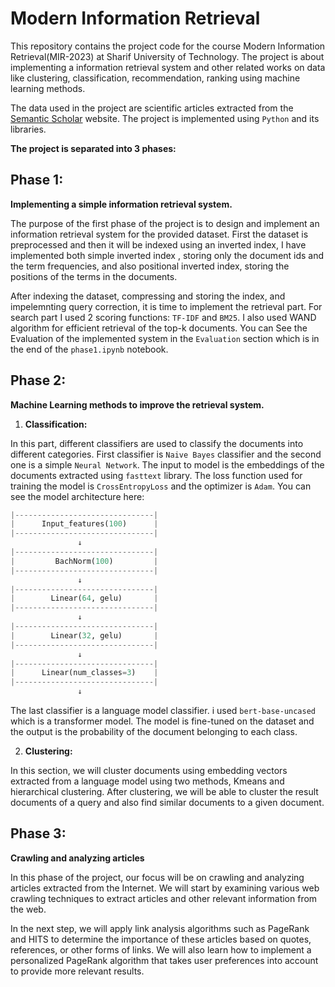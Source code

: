 # Modern Information Retrieval
This repository contains the project code for the course Modern Information Retrieval(MIR-2023) at Sharif University of Technology. The project is about implementing a information retrieval system and other related works on data like clustering, classification, recommendation, ranking using machine learning methods.

The data used in the project are scientific articles extracted from the <a href="https://www.semanticscholar.org/">Semantic Scholar</a> website. The project is implemented using `Python` and its libraries.

**The project is separated into 3 phases:**
## Phase 1:
**Implementing a simple information retrieval system.**

The purpose of the first phase of the project is to design and implement an information retrieval system for the provided dataset. First the dataset is preprocessed and then it will be indexed using an inverted index, I have implemented both simple inverted index , storing only the document ids and the term frequencies, and also positional inverted index, storing the positions of the terms in the documents. 

After indexing the dataset, compressing and storing the index, and impelemnting query correction, it is time to implement the retrieval part. For search part I used 2 scoring functions: `TF-IDF` and `BM25`. I also used WAND algorithm for efficient retrieval of the top-k documents. You can See the Evaluation of the implemented system in the `Evaluation` section which is in the end of the `phase1.ipynb` notebook.

## Phase 2:
**Machine Learning methods to improve the retrieval system.**

1. **Classification:** 

In this part, different classifiers are used to classify the documents into different categories. First classifier is `Naive Bayes` classifier and the second one is a simple `Neural Network`. The input to model is the embeddings of the documents extracted using `fasttext` library. The loss function used for training the model is `CrossEntropyLoss` and the optimizer is `Adam`. 
You can see the model architecture here:
```python
|-------------------------------| 
|      Input_features(100)      |
|-------------------------------| 
               ↓               
|-------------------------------| 
|         BachNorm(100)         | 
|-------------------------------| 
               ↓
|-------------------------------| 
|        Linear(64, gelu)       |
|-------------------------------| 
               ↓                
|-------------------------------|
|        Linear(32, gelu)       |
|-------------------------------|
               ↓                
|-------------------------------|
|      Linear(num_classes=3)    |
|-------------------------------|
               ↓           
```
   The last classifier is a language model classifier. i used `bert-base-uncased` which is a transformer model. The model is fine-tuned on the dataset and the output is the probability of the document belonging to each class.

2. **Clustering:**

In this section, we will cluster documents using embedding vectors extracted from a language model using two methods, Kmeans and hierarchical clustering. After clustering, we will be able to cluster the result documents of a query and also find similar documents to a given document.


## Phase 3:
**Crawling and analyzing articles**

In this phase of the project, our focus will be on crawling and analyzing articles extracted from the Internet. We will start by examining various web crawling techniques to extract articles and other relevant information from the web.

In the next step, we will apply link analysis algorithms such as PageRank and HITS to determine the importance of these articles based on quotes, references, or other forms of links. We will also learn how to implement a personalized PageRank algorithm that takes user preferences into account to provide more relevant results.

